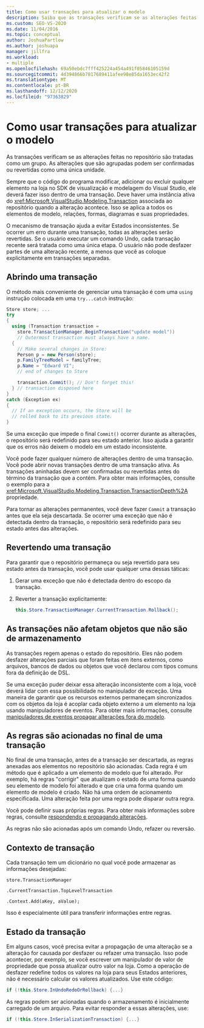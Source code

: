 ```yaml
---
title: Como usar transações para atualizar o modelo
description: Saiba que as transações verificam se as alterações feitas no repositório são tratadas como um grupo e como usar transações para atualizar o modelo.
ms.custom: SEO-VS-2020
ms.date: 11/04/2016
ms.topic: conceptual
author: JoshuaPartlow
ms.author: joshuapa
manager: jillfra
ms.workload:
- multiple
ms.openlocfilehash: 69a50ebdc7fff425224a454a491f05846105159d
ms.sourcegitcommit: 4d394866b7817689411afee98e85da1653ec42f2
ms.translationtype: MT
ms.contentlocale: pt-BR
ms.lasthandoff: 12/12/2020
ms.locfileid: "97363829"
---
```

# <a name="how-to-use-transactions-to-update-the-model"></a>Como usar transações para atualizar o modelo
As transações verificam se as alterações feitas no repositório são tratadas como um grupo. As alterações que são agrupadas podem ser confirmadas ou revertidas como uma única unidade.

 Sempre que o código do programa modificar, adicionar ou excluir qualquer elemento na loja no SDK de visualização e modelagem do Visual Studio, ele deverá fazer isso dentro de uma transação. Deve haver uma instância ativa do <xref:Microsoft.VisualStudio.Modeling.Transaction> associada ao repositório quando a alteração acontece. Isso se aplica a todos os elementos de modelo, relações, formas, diagramas e suas propriedades.

 O mecanismo de transação ajuda a evitar Estados inconsistentes. Se ocorrer um erro durante uma transação, todas as alterações serão revertidas. Se o usuário executar um comando Undo, cada transação recente será tratada como uma única etapa. O usuário não pode desfazer partes de uma alteração recente, a menos que você as coloque explicitamente em transações separadas.

## <a name="opening-a-transaction"></a>Abrindo uma transação
 O método mais conveniente de gerenciar uma transação é com uma `using` instrução colocada em uma `try...catch` instrução:

```csharp
Store store; ...
try
{
  using (Transaction transaction =
    store.TransactionManager.BeginTransaction("update model"))
    // Outermost transaction must always have a name.
  {
    // Make several changes in Store:
    Person p = new Person(store);
    p.FamilyTreeModel = familyTree;
    p.Name = "Edward VI";
    // end of changes to Store

    transaction.Commit(); // Don't forget this!
  } // transaction disposed here
}
catch (Exception ex)
{
  // If an exception occurs, the Store will be
  // rolled back to its previous state.
}
```

 Se uma exceção que impede o final `Commit()` ocorrer durante as alterações, o repositório será redefinido para seu estado anterior. Isso ajuda a garantir que os erros não deixem o modelo em um estado inconsistente.

 Você pode fazer qualquer número de alterações dentro de uma transação. Você pode abrir novas transações dentro de uma transação ativa. As transações aninhadas devem ser confirmadas ou revertidas antes do término da transação que a contém. Para obter mais informações, consulte o exemplo para a <xref:Microsoft.VisualStudio.Modeling.Transaction.TransactionDepth%2A> propriedade.

 Para tornar as alterações permanentes, você deve fazer `Commit` a transação antes que ela seja descartada. Se ocorrer uma exceção que não é detectada dentro da transação, o repositório será redefinido para seu estado antes das alterações.

## <a name="rolling-back-a-transaction"></a>Revertendo uma transação
 Para garantir que o repositório permaneça ou seja revertido para seu estado antes da transação, você pode usar qualquer uma dessas táticas:

1. Gerar uma exceção que não é detectada dentro do escopo da transação.

2. Reverter a transação explicitamente:

    ```csharp
    this.Store.TransactionManager.CurrentTransaction.Rollback();
    ```

## <a name="transactions-do-not-affect-non-store-objects"></a>As transações não afetam objetos que não são de armazenamento
 As transações regem apenas o estado do repositório. Eles não podem desfazer alterações parciais que foram feitas em itens externos, como arquivos, bancos de dados ou objetos que você declarou com tipos comuns fora da definição de DSL.

 Se uma exceção puder deixar essa alteração inconsistente com a loja, você deverá lidar com essa possibilidade no manipulador de exceção. Uma maneira de garantir que os recursos externos permaneçam sincronizados com os objetos da loja é acoplar cada objeto externo a um elemento na loja usando manipuladores de eventos. Para obter mais informações, consulte [manipuladores de eventos propagar alterações fora do modelo](../modeling/event-handlers-propagate-changes-outside-the-model.md).

## <a name="rules-fire-at-the-end-of-a-transaction"></a>As regras são acionadas no final de uma transação
 No final de uma transação, antes de a transação ser descartada, as regras anexadas aos elementos no repositório são acionadas. Cada regra é um método que é aplicado a um elemento de modelo que foi alterado. Por exemplo, há regras "corrigir" que atualizam o estado de uma forma quando seu elemento de modelo foi alterado e que cria uma forma quando um elemento de modelo é criado. Não há uma ordem de acionamento especificada. Uma alteração feita por uma regra pode disparar outra regra.

 Você pode definir suas próprias regras. Para obter mais informações sobre regras, consulte [respondendo e propagando alterações](../modeling/responding-to-and-propagating-changes.md).

 As regras não são acionadas após um comando Undo, refazer ou reversão.

## <a name="transaction-context"></a>Contexto de transação
 Cada transação tem um dicionário no qual você pode armazenar as informações desejadas:

 `store.TransactionManager`

 `.CurrentTransaction.TopLevelTransaction`

 `.Context.Add(aKey, aValue);`

 Isso é especialmente útil para transferir informações entre regras.

## <a name="transaction-state"></a>Estado da transação
 Em alguns casos, você precisa evitar a propagação de uma alteração se a alteração for causada por desfazer ou refazer uma transação. Isso pode acontecer, por exemplo, se você escrever um manipulador de valor de propriedade que possa atualizar outro valor na loja. Como a operação de desfazer redefine todos os valores na loja para seus Estados anteriores, não é necessário calcular os valores atualizados. Use este código:

```csharp
if (!this.Store.InUndoRedoOrRollback) {...}
```

 As regras podem ser acionadas quando o armazenamento é inicialmente carregado de um arquivo. Para evitar responder a essas alterações, use:

```csharp
if (!this.Store.InSerializationTransaction) {...}
```
